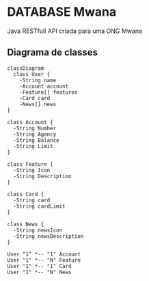 # DATABASE Mwana
Java RESTfull API criada para uma ONG Mwana

## Diagrama de classes

```mermaid
classDiagram
  class User {
    -String name
    -Account account
    -Feature[] features
    -Card card
    -News[] news
}

class Account {
  -String Number
  -String Agency
  -String Balance
  -String Limit
}

class Feature {
  -String Icon
  -String Description
}

class Card {
  -String card
  -String cardLimit
}

class News {
  -String newsIcon
  -String newsDescription
}

User "1" *-- "1" Account
User "1" *-- "N" Feature
User "1" *-- "1" Card
User "1" *-- "N" News
```
